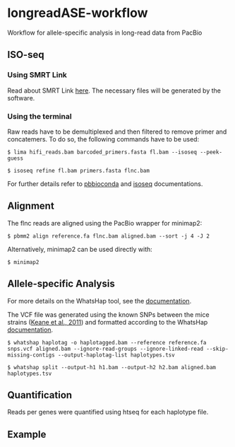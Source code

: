 # longreadASE-workflow
Workflow for allele-specific analysis in long-read data from PacBio

## ISO-seq
### Using SMRT Link
Read about SMRT Link [here](https://www.pacb.com/wp-content/uploads/SMRT_Link_User_Guide_v12.0.pdf).
The necessary files will be generated by the software.

### Using the terminal
Raw reads have to be demultiplexed and then filtered to remove primer and concatemers. To do so, the following commands have to be used:

`$ lima hifi_reads.bam barcoded_primers.fasta fl.bam --isoseq --peek-guess`

`$ isoseq refine fl.bam primers.fasta flnc.bam`

For further details refer to [pbbioconda](https://github.com/PacificBiosciences/pbbioconda) and [isoseq](https://isoseq.how/) documentations.
## Alignment
The flnc reads are aligned using the PacBio wrapper for minimap2:

`$ pbmm2 align reference.fa flnc.bam aligned.bam --sort -j 4 -J 2`

Alternatively, minimap2 can be used directly with:

`$ minimap2`

## Allele-specific Analysis
For more details on the WhatsHap tool, see the [documentation](https://whatshap.readthedocs.io/en/latest/index.html).

The VCF file was generated using the known SNPs between the mice strains ([Keane et al., 2011](https://doi.org/10.1038/nature10413)) and formatted according to the WhatsHap [documentation](https://whatshap.readthedocs.io/en/latest/guide.html#phasing-in-vcfs).

`$ whatshap haplotag -o haplotagged.bam --reference reference.fa snps.vcf aligned.bam --ignore-read-groups --ignore-linked-read --skip-missing-contigs --output-haplotag-list haplotypes.tsv`

`$ whatshap split --output-h1 h1.bam --output-h2 h2.bam aligned.bam haplotypes.tsv`

## Quantification
Reads per genes were quantified using htseq for each haplotype file.

## Example


